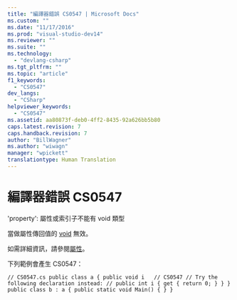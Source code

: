 ```yaml
---
title: "編譯器錯誤 CS0547 | Microsoft Docs"
ms.custom: ""
ms.date: "11/17/2016"
ms.prod: "visual-studio-dev14"
ms.reviewer: ""
ms.suite: ""
ms.technology: 
  - "devlang-csharp"
ms.tgt_pltfrm: ""
ms.topic: "article"
f1_keywords: 
  - "CS0547"
dev_langs: 
  - "CSharp"
helpviewer_keywords: 
  - "CS0547"
ms.assetid: aa80873f-deb0-4ff2-8435-92a626bb5b80
caps.latest.revision: 7
caps.handback.revision: 7
author: "BillWagner"
ms.author: "wiwagn"
manager: "wpickett"
translationtype: Human Translation
---
```

# 編譯器錯誤 CS0547
'property': 屬性或索引子不能有 void 類型  
  
 當做屬性傳回值的 [void](../../csharp/language-reference/keywords/void.md) 無效。  
  
 如需詳細資訊，請參閱[屬性](../../csharp/programming-guide/classes-and-structs/properties.md)。  
  
 下列範例會產生 CS0547：  
  
```  
// CS0547.cs public class a { public void i   // CS0547 // Try the following declaration instead: // public int i { get { return 0; } } } public class b : a { public static void Main() { } }  
```